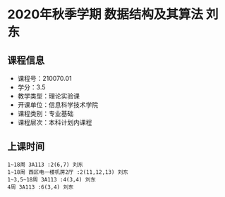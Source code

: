 # 2020年秋季学期 数据结构及其算法 刘东






## 课程信息

- 课程号：210070.01
- 学分：3.5
- 教学类型：理论实验课
- 开课单位：信息科学技术学院
- 课程类别：专业基础
- 课程层次：本科计划内课程

## 上课时间

```
1~18周 3A113 :2(6,7) 刘东
1~18周 西区电一楼机房2厅 :2(11,12,13) 刘东
1~3,5~18周 3A113 :4(3,4) 刘东
4周 3A113 :6(3,4) 刘东
```

